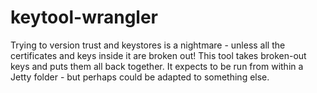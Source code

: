 # keytool-wrangler
Trying to version trust and keystores is a nightmare - unless all the certificates and keys inside it are broken out!  This tool takes broken-out keys and puts them all back together.  It expects to be run from within a Jetty folder - but perhaps could be adapted to something else.
